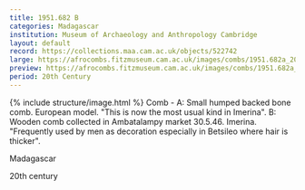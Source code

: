 ```yaml
---
title: 1951.682 B
categories: Madagascar
institution: Museum of Archaeology and Anthropology Cambridge
layout: default
record: https://collections.maa.cam.ac.uk/objects/522742
large: https://afrocombs.fitzmuseum.cam.ac.uk/images/combs/1951.682a_201209_mdb56-VERSO_mas.jpg
preview: https://afrocombs.fitzmuseum.cam.ac.uk/images/combs/1951.682a_201209_mdb56-VERSO_mas.jpg
period: 20th Century
---
```

{% include structure/image.html %}
Comb - A: Small humped backed bone comb. European model. "This is now the most usual kind in Imerina".
B: Wooden comb collected in Ambatalampy market 30.5.46. Imerina. "Frequently used by men as decoration especially in Betsileo where hair is thicker".

Madagascar

20th century
